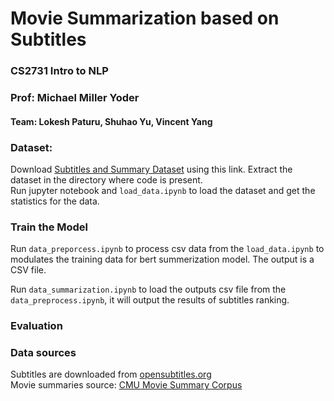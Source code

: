 # Movie Summarization based on Subtitles
### CS2731 Intro to NLP
### Prof: Michael Miller Yoder
#### Team: Lokesh Paturu, Shuhao Yu, Vincent Yang

### Dataset:
Download [Subtitles and Summary Dataset](https://drive.google.com/file/d/1P12oN9SrbSxJavZvXS3FVHQYDLm6dMHa/view?usp=sharing) using this link. Extract the dataset in the directory where code is present.
<br/>
Run jupyter notebook and `load_data.ipynb` to load the dataset and get the statistics for the data.


### Train the Model

Run `data_preporcess.ipynb` to process csv data from the `load_data.ipynb` to modulates the training data for bert summerization model. The output is a CSV file.

Run `data_summarization.ipynb` to load the outputs csv file from the `data_preprocess.ipynb`, it will output the results of subtitles ranking.


### Evaluation


### Data sources
Subtitles are downloaded from [opensubtitles.org](https://www.opensubtitles.org/)
<br />
Movie summaries source: [CMU Movie Summary Corpus](https://www.cs.cmu.edu/~ark/personas/)
